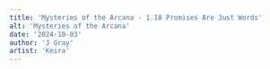 ```yaml
---
title: 'Mysteries of the Arcana - 1.18 Promises Are Just Words'
alt: 'Mysteries of the Arcana'
date: '2024-10-03'
author: 'J Gray'
artist: 'Keira'
---
```

